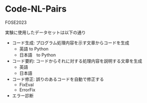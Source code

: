 # Code-NL-Pairs
FOSE2023

実験に使用したデータセットは以下の通り
- コード生成: プログラム処理内容を示す文章からコードを生成
  - 英語 to Python
  - 日本語　to Python
- コード要約: コードからそれに対する処理内容を説明する文章を生成
  - 英語
  - 日本語
- コード修正: 誤りのあるコードを自動で修正する
  - FixEval
  - ErrorFix
- エラー診断
